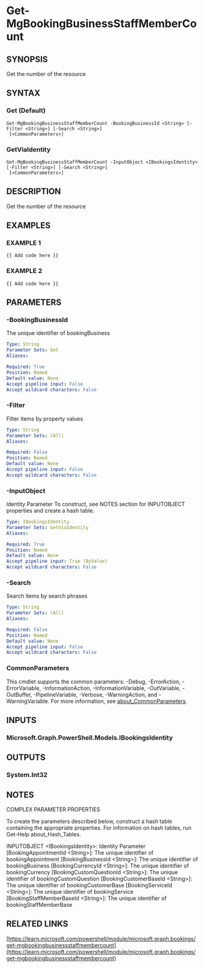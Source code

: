 ﻿---
external help file: Microsoft.Graph.Bookings-help.xml
Module Name: Microsoft.Graph.Bookings
online version: https://learn.microsoft.com/powershell/module/microsoft.graph.bookings/get-mgbookingbusinessstaffmembercount
schema: 2.0.0
---

# Get-MgBookingBusinessStaffMemberCount

## SYNOPSIS
Get the number of the resource

## SYNTAX

### Get (Default)
```
Get-MgBookingBusinessStaffMemberCount -BookingBusinessId <String> [-Filter <String>] [-Search <String>]
 [<CommonParameters>]
```

### GetViaIdentity
```
Get-MgBookingBusinessStaffMemberCount -InputObject <IBookingsIdentity> [-Filter <String>] [-Search <String>]
 [<CommonParameters>]
```

## DESCRIPTION
Get the number of the resource

## EXAMPLES

### EXAMPLE 1
```
{{ Add code here }}
```

### EXAMPLE 2
```
{{ Add code here }}
```

## PARAMETERS

### -BookingBusinessId
The unique identifier of bookingBusiness

```yaml
Type: String
Parameter Sets: Get
Aliases:

Required: True
Position: Named
Default value: None
Accept pipeline input: False
Accept wildcard characters: False
```

### -Filter
Filter items by property values

```yaml
Type: String
Parameter Sets: (All)
Aliases:

Required: False
Position: Named
Default value: None
Accept pipeline input: False
Accept wildcard characters: False
```

### -InputObject
Identity Parameter
To construct, see NOTES section for INPUTOBJECT properties and create a hash table.

```yaml
Type: IBookingsIdentity
Parameter Sets: GetViaIdentity
Aliases:

Required: True
Position: Named
Default value: None
Accept pipeline input: True (ByValue)
Accept wildcard characters: False
```

### -Search
Search items by search phrases

```yaml
Type: String
Parameter Sets: (All)
Aliases:

Required: False
Position: Named
Default value: None
Accept pipeline input: False
Accept wildcard characters: False
```

### CommonParameters
This cmdlet supports the common parameters: -Debug, -ErrorAction, -ErrorVariable, -InformationAction, -InformationVariable, -OutVariable, -OutBuffer, -PipelineVariable, -Verbose, -WarningAction, and -WarningVariable. For more information, see [about_CommonParameters](http://go.microsoft.com/fwlink/?LinkID=113216).

## INPUTS

### Microsoft.Graph.PowerShell.Models.IBookingsIdentity
## OUTPUTS

### System.Int32
## NOTES
COMPLEX PARAMETER PROPERTIES

To create the parameters described below, construct a hash table containing the appropriate properties.
For information on hash tables, run Get-Help about_Hash_Tables.

INPUTOBJECT \<IBookingsIdentity\>: Identity Parameter
  \[BookingAppointmentId \<String\>\]: The unique identifier of bookingAppointment
  \[BookingBusinessId \<String\>\]: The unique identifier of bookingBusiness
  \[BookingCurrencyId \<String\>\]: The unique identifier of bookingCurrency
  \[BookingCustomQuestionId \<String\>\]: The unique identifier of bookingCustomQuestion
  \[BookingCustomerBaseId \<String\>\]: The unique identifier of bookingCustomerBase
  \[BookingServiceId \<String\>\]: The unique identifier of bookingService
  \[BookingStaffMemberBaseId \<String\>\]: The unique identifier of bookingStaffMemberBase

## RELATED LINKS

[https://learn.microsoft.com/powershell/module/microsoft.graph.bookings/get-mgbookingbusinessstaffmembercount](https://learn.microsoft.com/powershell/module/microsoft.graph.bookings/get-mgbookingbusinessstaffmembercount)

